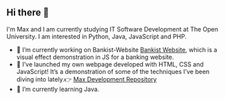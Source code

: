 ## Hi there 👋
I'm Max and I am currently studying IT Software Development at The Open University. I am interested in Python, Java, JavaScript and PHP.

- 🔭  I’m currently working on Bankist-Website [Bankist Website](https://github.com/MaxCri81/Bankist-Website), which is a visual effect demonstration in JS for a banking website.
- 🎉 I’ve launched my own webpage developed with HTML, CSS and JavaScript! It’s a demonstration of some of the techniques I’ve been diving into lately.👉 [Max Development Repository](https://github.com/MaxCri81/MaxDevelopment)
- 🌱 I’m currently learning Java.

<!--
**MassimilianoCrisafulli/MassimilianoCrisafulli** is a ✨ _special_ ✨ repository because its `README.md` (this file) appears on your GitHub profile.

Here are some ideas to get you started:

- 🔭 I’m currently working on ...
- 🌱 I’m currently learning ...
- 👯 I’m looking to collaborate on ...
- 🤔 I’m looking for help with ...
- 💬 Ask me about ...
- 📫 How to reach me: ...
- 😄 Pronouns: ...
- ⚡ Fun fact: ...
-->
